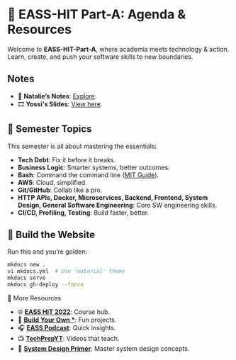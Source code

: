 # 🌟 EASS-HIT Part-A: Agenda & Resources

Welcome to **EASS-HIT-Part-A**, where academia meets technology & action. Learn, create, and push your software skills to new boundaries.

## Notes
- 📖 **Natalie’s Notes**: [Explore](https://github.com/EASS-HIT-2022/lecture-notes/tree/main).  
- 🎞️ **Yossi's Slides**: [View here](/lectures/all_slides.pdf).

## 📅 Semester Topics

This semester is all about mastering the essentials:  
- **Tech Debt**: Fix it before it breaks.  
- **Business Logic**: Smarter systems, better outcomes.  
- **Bash**: Command the command line ([MIT Guide](https://missing.csail.mit.edu/2020/course-shell/)).  
- **AWS**: Cloud, simplified.  
- **Git/GitHub**: Collab like a pro.  
- **HTTP APIs, Docker, Microservices, Backend, Frontend, System Design, General Software Engineering**: Core SW engineering skills.
- **CI/CD, Profiling, Testing**: Build faster, better.  

## 🔧 Build the Website

Run this and you’re golden:
```bash
mkdocs new .
vi mkdocs.yml  # Use 'material' theme
mkdocs serve
mkdocs gh-deploy --force
```

📢 More Resources
- 🌐 **[EASS HIT 2022](https://eass-hit-2022.github.io/Part-A/)**: Course hub.  
- 🌟 **[Build Your Own *](https://github.com/codecrafters-io/build-your-own-x)**: Fun projects.  
- 🎧 **[EASS Podcast](https://open.spotify.com/show/31yT71Ci46dq5OliUYfcYG)**: Quick insights.  
- 📺 **[TechPrepYT](https://www.youtube.com/@TechPrepYT/videos)**: Videos that teach.  
- 📘 **[System Design Primer](https://github.com/donnemartin/system-design-primer)**: Master system design concepts.  
